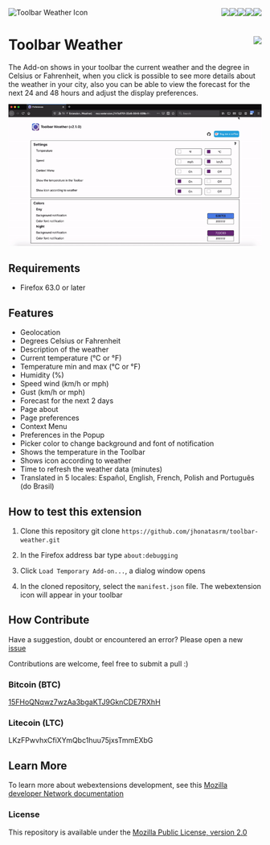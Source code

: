 [<img align="right" src="https://img.shields.io/github/issues/jhonatasrm/toolbar-weather.svg">](https://github.com/jhonatasrm/toolbar-weather/issues)
[<img align="right" src="https://img.shields.io/github/license/jhonatasrm/toolbar-weather.svg">](https://github.com/jhonatasrm/toolbar-weather/blob/master/LICENSE)
[<img align="right" src="https://img.shields.io/github/forks/jhonatasrm/toolbar-weather.svg">]()
[<img align="right" src="https://img.shields.io/github/stars/jhonatasrm/toolbar-weather.svg">]()
[<img align="right" src="https://img.shields.io/github/release/jhonatasrm/toolbar-weather.svg">](https://github.com/jhonatasrm/toolbar-weather/releases)

![Toolbar Weather Icon](/src/res/icons/icon@2x.png)

# Toolbar Weather [<img align="right" src="https://addons.cdn.mozilla.net/static/img/addons-buttons/AMO-button_2.png">](https://addons.mozilla.org/en-US/firefox/addon/toolbar-weather/)

The Add-on shows in your toolbar the current weather and the degree in Celsius or Fahrenheit, when you click is possible to see more details about the weather in your city, also you can be able to view the forecast for the next 24 and 48 hours and adjust the display preferences.

![Toolbar Weather Screenshot](toolbar-weather.gif)

## Requirements
* Firefox 63.0 or later

## Features
* Geolocation
* Degrees Celsius or Fahrenheit
* Description of the weather
* Current temperature (°C or °F)
* Temperature min and max (°C or °F)
* Humidity (%)
* Speed wind (km/h or mph)
* Gust (km/h or mph)
* Forecast for the next 2 days
* Page about
* Page preferences
* Context Menu
* Preferences in the Popup
* Picker color to change background and font of notification
* Shows the temperature in the Toolbar
* Shows icon according to weather
* Time to refresh the weather data (minutes)
* Translated in 5 locales: Español, English, French, Polish and Português (do Brasil)

## How to test this extension

1. Clone this repository git clone ```https://github.com/jhonatasrm/toolbar-weather.git```

2. In the Firefox address bar type ```about:debugging```

3. Click ```Load Temporary Add-on...```, a dialog window opens

4. In the cloned repository, select the ```manifest.json``` file. The webextension icon will appear in your toolbar

## How Contribute

Have a suggestion, doubt or encountered an error? Please open a new [issue](https://github.com/jhonatasrm/toolbar-weather/issues)

Contributions are welcome, feel free to submit a pull :)

### Bitcoin (BTC)
[15FHoQNqwz7wzAa3bgaKTJ9GknCDE7RXhH](https://www.blockchain.com/btc/address/15FHoQNqwz7wzAa3bgaKTJ9GknCDE7RXhH)
### Litecoin (LTC)
LKzFPwvhxCfiXYmQbc1huu75jxsTmmEXbG

## Learn More
To learn more about webextensions development, see this [Mozilla developer Network documentation](https://developer.mozilla.org/en-US/Add-ons/WebExtensions)

### License
This repository is available under the [Mozilla Public License, version 2.0](https://github.com/jhonatasrm/toolbar-weather/blob/master/LICENSE)
